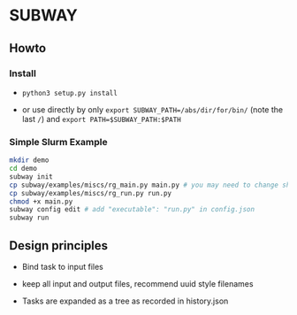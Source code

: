 SUBWAY
========

## Howto

### Install

* `python3 setup.py install`

* or use directly by only `export SUBWAY_PATH=/abs/dir/for/bin/` (note the last `/`) and
`export PATH=$SUBWAY_PATH:$PATH`


### Simple Slurm Example

```bash
mkdir demo
cd demo
subway init
cp subway/examples/miscs/rg_main.py main.py # you may need to change shebang of this py
cp subway/examples/miscs/rg_run.py run.py
chmod +x main.py
subway config edit # add "executable": "run.py" in config.json
subway run
```


## Design principles

* Bind task to input files

* keep all input and output files, recommend uuid style filenames

* Tasks are expanded as a tree as recorded in history.json